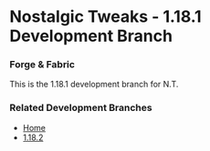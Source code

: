 # Nostalgic Tweaks - 1.18.1 Development Branch
### Forge & Fabric
This is the 1.18.1 development branch for N.T.

### Related Development Branches
- [Home](https://github.com/Adrenix/Nostalgic-Tweaks)
- [1.18.2](https://github.com/Adrenix/Nostalgic-Tweaks/tree/1.18.2)
